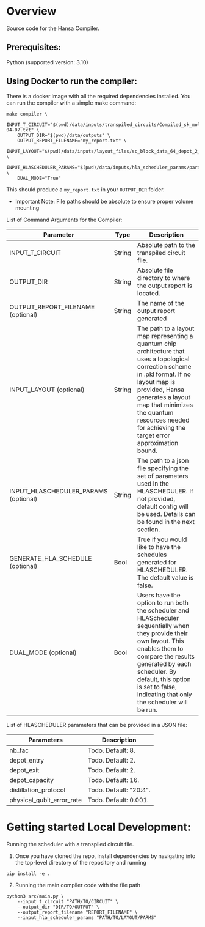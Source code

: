 # Overview

Source code for the Hansa Compiler.

## Prerequisites:
Python (supported version: 3.10)


## Using Docker to run the compiler:
There is a docker image with all the required dependencies installed. You can
run the compiler with a simple make command:

```
make compiler \
    INPUT_T_CIRCUIT="$(pwd)/data/inputs/transpiled_circuits/Compiled_sk_mol_HH_recdep_2_dep_4_20230224-04-07.txt" \
    OUTPUT_DIR="$(pwd)/data/outputs" \
    OUTPUT_REPORT_FILENAME="my_report.txt" \
    INPUT_LAYOUT="$(pwd)/data/inputs/layout_files/sc_block_data_64_depot_2_corner.pkl" \
    INPUT_HLASCHEDULER_PARAMS="$(pwd)/data/inputs/hla_scheduler_params/params.json" \
    DUAL_MODE="True"
```
This should produce a `my_report.txt` in your `OUTPUT_DIR` folder.
- Important Note: File paths should be absolute to ensure proper volume mounting

List of Command Arguments for the Compiler:

| Parameter                              | Type    | Description                                                                                                                              |
|----------------------------------------|---------|------------------------------------------------------------------------------------------------------------------------------------------|
| INPUT_T_CIRCUIT                        | String  | Absolute path to the transpiled circuit file.                                                                                             |
| OUTPUT_DIR                        | String  | Absolute file directory to where the output report is located.                                                                                      |
| OUTPUT_REPORT_FILENAME (optional)              | String  | The name of the output report generated |
| INPUT_LAYOUT (optional)              | String  | The path to a layout map representing a quantum chip architecture that uses a topological correction scheme in .pkl format. If no layout map is provided, Hansa generates a layout map that minimizes the quantum resources needed for achieving the target error approximation bound. |
| INPUT_HLASCHEDULER_PARAMS (optional)               | String  | The path to a json file specifying the set of parameters used in the HLASCHEDULER. If not provided, default config will be used. Details can be found in the next section. |
| GENERATE_HLA_SCHEDULE (optional) | Bool    | True if you would like to have the schedules generated for HLASCHEDULER. The default value is false.                                   |
| DUAL_MODE (optional)    | Bool    | Users have the option to run both the scheduler and HLAScheduler sequentially when they provide their own layout. This enables them to compare the results generated by each scheduler. By default, this option is set to false, indicating that only the scheduler will be run.                                          |

List of HLASCHEDULER parameters that can be provided in a JSON file:

| Parameters                | Description                                                             |
|---------------------------|-------------------------------------------------------------------------|
| nb_fac                    | Todo. Default: 8.                                                       |
| depot_entry               | Todo. Default: 2.                                                       |
| depot_exit                | Todo. Default: 2.                                                       |
| depot_capacity            | Todo. Default: 16.                                                      |
| distillation_protocol     | Todo. Default: "20:4".                                                  |
| physical_qubit_error_rate | Todo. Default: 0.001.                                                   |

# Getting started Local Development:
Running the scheduler with a transpiled circuit file.

1. Once you have cloned the repo, install dependencies by navigating into the top-level directory of the repository and running

```
pip install -e .
```

2. Running the main compiler code with the file path
```
python3 src/main.py \
    --input_t_circuit "PATH/TO/CIRCUIT" \
    --output_dir "DIR/TO/OUTPUT" \
    --output_report_filename "REPORT_FILENAME" \
    --input_hla_scheduler_params "PATH/TO/LAYOUT/PARMS"
```
